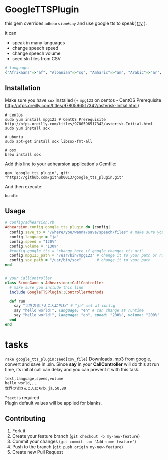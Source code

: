 GoogleTTSPlugin
==========================
this gem overrides `adhearsion#say` and use google tts to speak( [try](http://translate.google.com/translate_tts?tl=en&q=this%20is%20a%20sample%20tts%20audio%20from%20google%20tts.) ).

it can

- speak in many languages 
- change speech speed
- change speech volume
- seed sln files from CSV

``` ruby
# languages
{"Afrikaans"=>"af", "Albanian"=>"sq", "Amharic"=>"am", "Arabic"=>"ar", "Armenian"=>"hy", "Azerbaijani"=>"az", "Basque"=>"eu", "Belarusian"=>"be", "Bengali"=>"bn", "Bihari"=>"bh", "Bosnian"=>"bs", "Breton"=>"br", "Bulgarian"=>"bg", "Cambodian"=>"km", "Catalan"=>"ca", "Chinese (Simplified)"=>"zh-CN", "Chinese (Traditional)"=>"zh-TW", "Corsican"=>"co", "Croatian"=>"hr", "Czech"=>"cs", "Danish"=>"da", "Dutch"=>"nl", "English"=>"en", "Esperanto"=>"eo", "Estonian"=>"et", "Faroese"=>"fo", "Filipino"=>"tl", "Finnish"=>"fi", "French"=>"fr", "Frisian"=>"fy", "Galician"=>"gl", "Georgian"=>"ka", "German"=>"de", "Greek"=>"el", "Guarani"=>"gn", "Gujarati"=>"gu", "Hacker"=>"xx-hacker", "Hausa"=>"ha", "Hebrew"=>"iw", "Hindi"=>"hi", "Hungarian"=>"hu", "Icelandic"=>"is", "Indonesian"=>"id", "Interlingua"=>"ia", "Irish"=>"ga", "Italian"=>"it", "Japanese"=>"ja", "Javanese"=>"jw", "Kannada"=>"kn", "Kazakh"=>"kk", "Kinyarwanda"=>"rw", "Kirundi"=>"rn", "Klingon"=>"xx-klingon", "Korean"=>"ko", "Kurdish"=>"ku", "Kyrgyz"=>"ky", "Laothian"=>"lo", "Latin"=>"la", "Latvian"=>"lv", "Lingala"=>"ln", "Lithuanian"=>"lt", "Macedonian"=>"mk", "Malagasy"=>"mg", "Malay"=>"ms", "Malayalam"=>"ml", "Maltese"=>"mt", "Maori"=>"mi", "Marathi"=>"mr", "Moldavian"=>"mo", "Mongolian"=>"mn", "Montenegrin"=>"sr-ME", "Nepali"=>"ne", "Norwegian"=>"no", "Norwegian (Nynorsk)"=>"nn", "Occitan"=>"oc", "Oriya"=>"or", "Oromo"=>"om", "Pashto"=>"ps", "Persian"=>"fa", "Pirate"=>"xx-pirate", "Polish"=>"pl", "Portuguese (Brazil)"=>"pt-BR", "Portuguese (Portugal)"=>"pt-PT", "Portuguese"=>"pt", "Punjabi"=>"pa", "Quechua"=>"qu", "Romanian"=>"ro", "Romansh"=>"rm", "Russian"=>"ru", "Scots Gaelic"=>"gd", "Serbian"=>"sr", "Serbo-Croatian"=>"sh", "Sesotho"=>"st", "Shona"=>"sn", "Sindhi"=>"sd", "Sinhalese"=>"si", "Slovak"=>"sk", "Slovenian"=>"sl", "Somali"=>"so", "Spanish"=>"es", "Sundanese"=>"su", "Swahili"=>"sw", "Swedish"=>"sv", "Tajik"=>"tg", "Tamil"=>"ta", "Tatar"=>"tt", "Telugu"=>"te", "Thai"=>"th", "Tigrinya"=>"ti", "Tonga"=>"to", "Turkish"=>"tr", "Turkmen"=>"tk", "Twi"=>"tw", "Uighur"=>"ug", "Ukrainian"=>"uk", "Urdu"=>"ur", "Uzbek"=>"uz", "Vietnamese"=>"vi", "Welsh"=>"cy", "Xhosa"=>"xh", "Yiddish"=>"yi", "Yoruba"=>"yo", "Zulu"=>"zu"}
```

## Installation

Make sure you have `sox` installed (+ `mpg123` on centos - CentOS Prerequisite http://ofps.oreilly.com/titles/9780596517342/asterisk-Initial.html)

    # centos
    sudo yum install mpg123 # CentOS Prerequisite http://ofps.oreilly.com/titles/9780596517342/asterisk-Initial.html
    sudo yum install sox

    # ubuntu
    sudo apt-get install sox libsox-fmt-all

    # osx
    brew install sox

Add this line to your adhearsion application's Gemfile:

    gem 'google_tts_plugin', git: "https://github.com/github0013/google_tts_plugin.git"

And then execute:

    bundle

## Usage

``` ruby
# config/adhearsion.rb
Adhearsion.config.google_tts_plugin do |config|
  config.save_to = "/where/you/wanna/save/speech/files" # make sure you have permissions write
  config.language = "ja" 
  config.speed = "120%"
  config.volume = "130%"
  #config.google_tts = "change here if google changes tts uri" 
  config.mpg123_path = "/usr/bin/mpg123" # change it to your path or nil if not installed (but required on centos)
  config.sox_path = "/usr/bin/sox"       # change it to your path
end


# your CallController
class SimonGame < Adhearsion::CallController
  # make sure you include this line
  include GoogleTTSPlugin::ControllerMethods

  def run
    say "世界の皆さんこんにちわ" # "ja" set at config
    say "hello world!", language: "en" # can change at runtime
    say "hello world!", language: "en", speed: "200%", volume: "200%"
  end
end
```

# tasks

`rake google_tts_plugin:seed[csv_file]`
Downloads .mp3 from google, convert and save in .sln.
Since **say** in your **CallController** will do this at run time, its initial call can delay and you can prevent it with this task.

``` csv
text,language,speed,volume
hello world,,,
世界の皆さんこんにちわ,ja,50,80
```
*`text` is required  
Plugin default values will be applied for blanks.


## Contributing

1. Fork it
2. Create your feature branch (`git checkout -b my-new-feature`)
3. Commit your changes (`git commit -am 'Add some feature'`)
4. Push to the branch (`git push origin my-new-feature`)
5. Create new Pull Request
